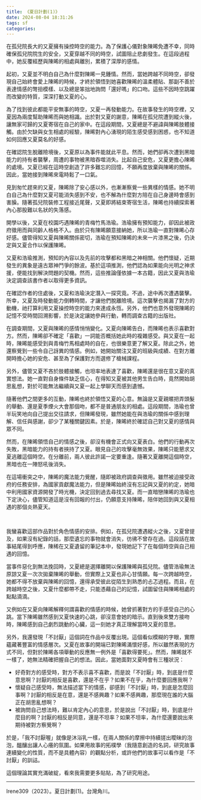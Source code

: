 ```yaml
---
title: 《夏日計劃(1)》
date: 2024-08-04 18:31:26
tags: sf
categories:
---
```

在孤兒院長大的又夏擁有操控時空的能力。為了保護心儀對象陳晞免遭不幸，同時確保孤兒院院生的安全，又夏穿越不同的時空，試圖阻止悲劇發生。在這段過程中，她反覆經歷與陳晞的相處與離別，累積了深厚的感情。
<!--more-->

起初，又夏並不明白自己為什麼對陳晞一見鍾情。然而，當她跨越不同時空，卻發現自己始終會愛上陳晞的時候，才終於領悟到她喜歡陳晞的溫柔體貼、那副不善於表達情感的彆扭模樣、以及總是笨拙地詢問「還好嗎」的口吻。這些不因時空跳躍而改變的特質，深深打動又夏的心。

為了找到彼此都能平安無事的時空，又夏一再發動能力。在故事發生的時空裡，又夏因為兩度幫助陳晞而與她相識。出於對又夏的謝意，陳晞在孤兒院遭到縱火後，讓無家可歸的又夏寄宿在自己的家中。在這段期間，又夏總是不避諱與陳晞肢體接觸。由於欠缺與女生相處的經驗，陳晞對內心湧現的陌生感受感到困惑，也不知道如何回應又夏莫名的好感。

在確認院生脫離險境後，又夏原以為事件能就此平息。然而，她們卻再次遭到黑暗能力的持有者襲擊，周遭的事物被黑暗吞噬消失。比起自己安危，又夏更擔心陳晞的處境。又夏已經在這時空創造了許多難忘的回憶，不願再度放棄與陳晞的關係。因此，當她接到陳晞來電時鬆了一口氣。

見到匆忙趕來的又夏，陳晞除了安心感以外，也漸漸察覺一些異樣的情感。她不明白自己為什麼對又夏可能消失感到不安，也不解為什麼對方陪在自己身邊時會感到害臊。隨著孤兒院裝修工程接近尾聲，又夏即將結束寄宿生活，陳晞也持續探索著內心那股難以名狀的失落感。

開學以後，又夏在校園巧遇陳晞的青梅竹馬浩瑜。浩瑜擁有預知能力，卻因此被政府徵用而與同齡人格格不入。由於只有陳晞願意接納她，所以浩瑜一直對陳晞心存好感。儘管得知又夏與陳晞關係密切，浩瑜在預知陳晞的未來一片漆黑之後，仍決定與又夏合作以保護陳晞。

又夏和浩瑜推測，預知的內容以及先前的攻擊都和黑暗之神相關。他們懷疑，近期發生的異象是遠古眾神鬥爭的餘波。基於這項推測，他們認為如果能向光明之神求援，便能找到解決問題的契機。然而，這些推論僅依據一本古籍，因此又夏與浩瑜決定調查該書作者以取得更多資訊。

在確認作者的住處後，又夏和浩瑜決定潛入一探究竟。不過，途中再次遭遇襲擊。所幸，又夏及時發動能力倒轉時間，才讓他們脫離險境。這次襲擊也揭漏了對方的動機，祂打算利用又夏操控時空的能力來達成永恆。另外，他們也意外發現陳晞的記憶不受時間回溯影響，於是決定讓她參與行動，轉而調查古籍的出版社。

在調查期間，又夏與陳晞的感情悄悄變化。又夏向陳晞告白，而陳晞也表示喜歡對方。然而，陳晞卻不確定「喜歡」一詞能否概括她此時的複雜感受。與又夏在一起時，陳晞能感受到與青梅竹馬相處時的自在，也很樂意更了解又夏。除此之外，她還察覺到一些令自己訝異的情感。例如，她開始關注又夏的班級與成績、在對方離開時擔心她的安危、甚至為了保護對方而選修了槍械課程。

另外，儘管又夏不吝於肢體接觸，也坦率地表達了喜歡，陳晞還是很在意又夏的真實想法。她一直對自身條件缺乏信心，在得知又夏被其他男生告白時，竟然開始胡思亂想，對於可能無法繼續與又夏一起上學聊天而感到遺憾。

隨著他們之間更多的互動，陳晞也終於領悟又夏的心意。無論是又夏親暱把弄頭髮的舉動、還是夏季煙火大會那個吻，都不是普通朋友的相處。這段期間，浩瑜也曾半玩笑地向自己提出交往請求，但陳晞發現，雖然她能在與浩瑜的關係中感到理解、信任與感謝，卻少了某種關鍵因素。於是，陳晞終於確認自己對又夏的感情與眾不同。

然而，在陳晞領悟自己的情感之後，卻沒有機會正式向又夏表白。他們的行動再次失敗，黑暗能力的持有者挾持了又夏。眼見自己的攻擊毫無效果，陳晞只能懇求又夏逃離這個時空。在分離前，兩人彼此許諾一定要重逢。隨著又夏離開這個時空，黑暗也在一陣怒吼後消失。

在這場衝突之中，陳晞的魔法能力覺醒，隨即被政府調查與徵用。雖然被迫接受政府的任務安排，為國家貢獻魔法能力，但是陳晞始終沒有忘記與又夏的約定，她暗中利用國家資源開發了時光機，決定回到過去尋找又夏。而一直暗戀陳晞的浩瑜也下定決心，儘管知道這是沒有回報的付出，仍願意支持陳晞，陪伴她回到與又夏相遇的那個炎熱夏天。

<br/>

我蠻喜歡這部作品對於角色情感的安排。例如，在孤兒院遭遇縱火之後，又夏曾提及，如果沒有紀錄的話，那麼遺忘的事物就會消失，彷彿不曾存在過。這段話在故事結尾得到呼應，陳稀在又夏遺留的筆記本中，發現她記下了在每個時空與自己相遇的回憶。

當事件惡化到無法挽回時，又夏總是選擇離開以保護陳晞與孤兒院。儘管浩瑜無法原諒又夏一次次拋棄陳晞的舉動，但實際上又夏也非心甘情願。每一次跨越時空，她都不得不放棄與陳晞的回憶，還得承受彼此從陌生到熟悉的忐忑過程。而且，在跨越時空之後，又夏什麼都帶不走，只能憑藉自己的記憶，試圖留住與陳晞相處的點點滴滴。

又例如在又夏向陳晞解釋何謂喜歡的情感的時候，她曾抓著對方的手感受自己的心跳。當下陳晞雖然感到又夏快速的心跳，卻沒意會她的暗示。直到後來雙方接吻時，陳晞感到自己劇烈跳動的心臟，這一刻她才真正理解當時又夏的意思。

另外，我還發現「不討厭」這個詞在作品中反覆出現。這個看似模糊的字眼，實際蘊藏著豐富的情感層次。又夏在故事的開端已對陳晞滿懷好感，所以雖然表現的方式不同，但對於陳晞各項舉動的反應無一例外是「喜歡得要死」。然而，陳晞就不一樣了，她無法精確把握自己的想法。因此，當她面對又夏時會有三種狀況：

- 好奇對方的感受時，對方不表示喜不喜歡，而是說「不討厭」時，到底是什麼意思啊？討厭的相反是喜歡，還是不在乎？如果不在乎，為什麼要回應我啊？
- 懷疑自己感受時，無法描述當下的情感，卻感到「不討厭」時，到底是怎麼回事啊？討厭的相反是在意，還是不感興趣？如果不感興趣，那麼現在誰的大腦正在胡思亂想啊？
- 被詢問自己想法時，難以肯定內心的意思，於是說出「不討厭」時，到底是什麼目的啊？討厭的相反是同意，還是不坦率？如果不坦率，為什麼還要說出來期待被對方察覺啊？

於是，「我不討厭喔」就像是沐浴乳一樣，在兩人關係的摩擦中持續搓出曖昧的泡泡，醞釀出讓人心癢的氛圍。如果用故事的拓樸學（我隨意創造的名詞，研究故事連續變化的性質，而不是具體內容）的觀點分析，或許他們的故事可以看作是「不討厭」的訓詁。

這個理論其實充滿破綻，看來我需要更多貼貼，為了研究用途。

---
Irene309（2023）。夏日計劃(1)。台灣角川。
